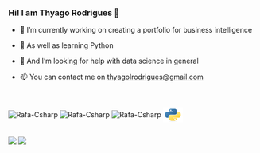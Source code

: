 ### Hi! I am Thyago Rodrigues 👋

- 🔭 I’m currently working on creating a portfolio for business intelligence
- 🌱 As well as learning Python
- 🤔 And I’m looking for help with data science in general
- 📫 You can contact me on thyagolrodrigues@gmail.com

  ##
  
</div>
<div style="display: inline_block"><br>
  <img align="center" alt="Rafa-Csharp" height="35" width="45" src="https://cdn.jsdelivr.net/gh/devicons/devicon/icons/microsoftsqlserver/microsoftsqlserver-plain-wordmark.svg" />
  <img align="center" alt="Rafa-Csharp" height="35" width="45" src="https://cdn.jsdelivr.net/gh/devicons/devicon/icons/mysql/mysql-original-wordmark.svg" />
  <img align="center" alt="Rafa-Csharp" height="35" width="45" src="https://cdn.jsdelivr.net/gh/devicons/devicon/icons/postgresql/postgresql-original-wordmark.svg" />
  <img align="center" alt="Rafa-Python" height="30" width="40" src="https://raw.githubusercontent.com/devicons/devicon/master/icons/python/python-original.svg">
</div>

  ##

<div>
  <a href = "mailto:thyagolrodrigues@gmail.com"><img src="https://img.shields.io/badge/-Gmail-%23333?style=for-the-badge&logo=gmail&logoColor=white" target="_blank"></a>
  <a href="https://www.linkedin.com/in/thyago-rodrigues/" target="_blank"><img src="https://img.shields.io/badge/-LinkedIn-%230077B5?style=for-the-badge&logo=linkedin&logoColor=white" target="_blank"></a> 
 </div> 
 

